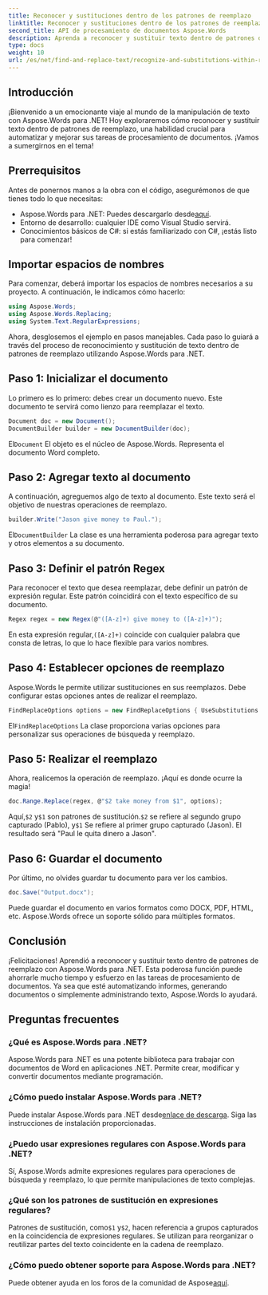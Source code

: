 ```yaml
---
title: Reconocer y sustituciones dentro de los patrones de reemplazo
linktitle: Reconocer y sustituciones dentro de los patrones de reemplazo
second_title: API de procesamiento de documentos Aspose.Words
description: Aprenda a reconocer y sustituir texto dentro de patrones de reemplazo utilizando Aspose.Words para .NET. Guía paso a paso con ejemplos detallados.
type: docs
weight: 10
url: /es/net/find-and-replace-text/recognize-and-substitutions-within-replacement-patterns/
---
```

## Introducción

¡Bienvenido a un emocionante viaje al mundo de la manipulación de texto con Aspose.Words para .NET! Hoy exploraremos cómo reconocer y sustituir texto dentro de patrones de reemplazo, una habilidad crucial para automatizar y mejorar sus tareas de procesamiento de documentos. ¡Vamos a sumergirnos en el tema!

## Prerrequisitos

Antes de ponernos manos a la obra con el código, asegurémonos de que tienes todo lo que necesitas:

-  Aspose.Words para .NET: Puedes descargarlo desde[aquí](https://releases.aspose.com/words/net/).
- Entorno de desarrollo: cualquier IDE como Visual Studio servirá.
- Conocimientos básicos de C#: si estás familiarizado con C#, ¡estás listo para comenzar!

## Importar espacios de nombres

Para comenzar, deberá importar los espacios de nombres necesarios a su proyecto. A continuación, le indicamos cómo hacerlo:

```csharp
using Aspose.Words;
using Aspose.Words.Replacing;
using System.Text.RegularExpressions;
```

Ahora, desglosemos el ejemplo en pasos manejables. Cada paso lo guiará a través del proceso de reconocimiento y sustitución de texto dentro de patrones de reemplazo utilizando Aspose.Words para .NET.

## Paso 1: Inicializar el documento

Lo primero es lo primero: debes crear un documento nuevo. Este documento te servirá como lienzo para reemplazar el texto.

```csharp
Document doc = new Document();
DocumentBuilder builder = new DocumentBuilder(doc);
```

 El`Document` El objeto es el núcleo de Aspose.Words. Representa el documento Word completo.

## Paso 2: Agregar texto al documento

A continuación, agreguemos algo de texto al documento. Este texto será el objetivo de nuestras operaciones de reemplazo.

```csharp
builder.Write("Jason give money to Paul.");
```

 El`DocumentBuilder` La clase es una herramienta poderosa para agregar texto y otros elementos a su documento.

## Paso 3: Definir el patrón Regex

Para reconocer el texto que desea reemplazar, debe definir un patrón de expresión regular. Este patrón coincidirá con el texto específico de su documento.

```csharp
Regex regex = new Regex(@"([A-z]+) give money to ([A-z]+)");
```

 En esta expresión regular,`([A-z]+)` coincide con cualquier palabra que consta de letras, lo que lo hace flexible para varios nombres.

## Paso 4: Establecer opciones de reemplazo

Aspose.Words le permite utilizar sustituciones en sus reemplazos. Debe configurar estas opciones antes de realizar el reemplazo.

```csharp
FindReplaceOptions options = new FindReplaceOptions { UseSubstitutions = true };
```

 El`FindReplaceOptions` La clase proporciona varias opciones para personalizar sus operaciones de búsqueda y reemplazo.

## Paso 5: Realizar el reemplazo

Ahora, realicemos la operación de reemplazo. ¡Aquí es donde ocurre la magia!

```csharp
doc.Range.Replace(regex, @"$2 take money from $1", options);
```

 Aquí,`$2` y`$1` son patrones de sustitución.`$2` se refiere al segundo grupo capturado (Pablo), y`$1` Se refiere al primer grupo capturado (Jason). El resultado será "Paul le quita dinero a Jason".

## Paso 6: Guardar el documento

Por último, no olvides guardar tu documento para ver los cambios.

```csharp
doc.Save("Output.docx");
```

Puede guardar el documento en varios formatos como DOCX, PDF, HTML, etc. Aspose.Words ofrece un soporte sólido para múltiples formatos.

## Conclusión

¡Felicitaciones! Aprendió a reconocer y sustituir texto dentro de patrones de reemplazo con Aspose.Words para .NET. Esta poderosa función puede ahorrarle mucho tiempo y esfuerzo en las tareas de procesamiento de documentos. Ya sea que esté automatizando informes, generando documentos o simplemente administrando texto, Aspose.Words lo ayudará.

## Preguntas frecuentes

### ¿Qué es Aspose.Words para .NET?
Aspose.Words para .NET es una potente biblioteca para trabajar con documentos de Word en aplicaciones .NET. Permite crear, modificar y convertir documentos mediante programación.

### ¿Cómo puedo instalar Aspose.Words para .NET?
 Puede instalar Aspose.Words para .NET desde[enlace de descarga](https://releases.aspose.com/words/net/). Siga las instrucciones de instalación proporcionadas.

### ¿Puedo usar expresiones regulares con Aspose.Words para .NET?
Sí, Aspose.Words admite expresiones regulares para operaciones de búsqueda y reemplazo, lo que permite manipulaciones de texto complejas.

### ¿Qué son los patrones de sustitución en expresiones regulares?
 Patrones de sustitución, como`$1` y`$2`, hacen referencia a grupos capturados en la coincidencia de expresiones regulares. Se utilizan para reorganizar o reutilizar partes del texto coincidente en la cadena de reemplazo.

### ¿Cómo puedo obtener soporte para Aspose.Words para .NET?
 Puede obtener ayuda en los foros de la comunidad de Aspose[aquí](https://forum.aspose.com/c/words/8).
